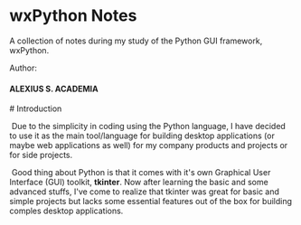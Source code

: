 # wxPython Notes

A collection of notes during my study of the Python GUI framework, wxPython.

























Author:

#### ALEXIUS S. ACADEMIA

<div style="page-break-after: always;"></div>
# Introduction

​	Due to the simplicity in coding using the Python language, I have decided to use it as the main tool/language for building desktop applications (or maybe web applications as well) for my company products and projects or for side projects. 

​	Good thing about Python is that it comes with it's own Graphical User Interface (GUI) toolkit, **tkinter**. Now after learning the basic and some advanced stuffs, I've come to realize that tkinter was great for basic and simple projects but lacks some essential features out of the box for building comples desktop applications.